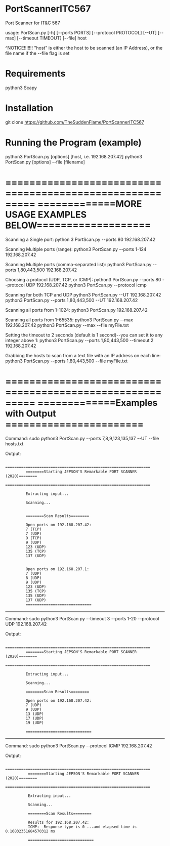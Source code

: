 # PortScannerITC567
Port Scanner for IT&C 567

usage: PortScan.py [-h] [--ports PORTS] [--protocol PROTOCOL] [--UT] [--max] [--timeout TIMEOUT] [--file] host

^NOTICE!!!!!!!  "host" is either the host to be scanned (an IP Address), or the file name if the --file flag is set

Requirements
====================
python3
Scapy

Installation
====================
git clone https://github.com/TheSuddenFlame/PortScannerITC567

Running the Program (example)
====================
python3 PortScan.py [options] [host, i.e. 192.168.207.42]
python3 PortScan.py [options] --file [filename]


=========================================================
=============MORE USAGE EXAMPLES BELOW===================
=========================================================

Scanning a Single port:
    python 3 PortScan.py --ports 80 192.168.207.42

Scanning Multiple ports (range):
    python3 PortScan.py --ports 1-124 192.168.207.42
    
Scanning Multiple ports (comma-separated list):
    python3 PortScan.py --ports 1,80,443,500 192.168.207.42
    
Choosing a protocol (UDP, TCP, or ICMP):
    python3 PortScan.py --ports 80 --protocol UDP 192.168.207.42
    python3 PortScan.py --protocol icmp
    
Scanning for both TCP and UDP
    python3 PortScan.py --UT 192.168.207.42
    python3 PortScan.py --ports 1,80,443,500 --UT 192.168.207.42

Scanning all ports from 1-1024:
    python3 PortScan.py 192.168.207.42

Scanning all ports from 1-65535:
    python3 PortScan.py --max 192.168.207.42
    python3 PortScan.py --max --file myFile.txt
    
Setting the timeout to 2 seconds (default is 1 second)--you can set it to any integer above 1:
    python3 PortScan.py --ports 1,80,443,500 --timeout 2 192.168.207.42 
    
Grabbing the hosts to scan from a text file with an IP address on each line:
    python3 PortScan.py --ports 1,80,443,500 --file myFile.txt
    
    
=========================================================
=============Examples with Output =======================
=========================================================
 
Command: sudo python3 PortScan.py --ports 7,8,9,123,135,137 --UT --file hosts.txt

Output:

             ================================================================
             ========Starting JEPSON'S Remarkable PORT SCANNER (2020)========
             ================================================================

             Extracting input...

             Scanning...


             ========Scan Results========

             Open ports on 192.168.207.42:
             7 (TCP)
             7 (UDP)
             9 (TCP)
             9 (UDP)
             123 (UDP)
             135 (TCP)
             137 (UDP)


             Open ports on 192.168.207.1:
             7 (UDP)
             8 (UDP)
             9 (UDP)
             123 (UDP)
             135 (TCP)
             135 (UDP)
             137 (UDP)
             =============================
 
 ___________________________________________________________________________________________________________________
 Command: sudo python3 PortScan.py --timeout 3 --ports 1-20 --protocol UDP 192.168.207.42
 
 Output: 
 
             ================================================================
             ========Starting JEPSON'S Remarkable PORT SCANNER (2020)========
             ================================================================

             Extracting input...

             Scanning...

             ========Scan Results========

             Open ports on 192.168.207.42:
             7 (UDP)
             9 (UDP)
             13 (UDP)
             17 (UDP)
             19 (UDP)

             =============================

___________________________________________________________________________________________________________________
Command: sudo python3 PortScan.py --protocol ICMP 192.168.207.42

Output:

              ================================================================
              ========Starting JEPSON'S Remarkable PORT SCANNER (2020)========
              ================================================================

              Extracting input...

              Scanning...

              ========Scan Results========

              Results for 192.168.207.42:
              ICMP:  Response type is 0 ...and elapsed time is 0.16832351684570312 ms

              =============================

    
